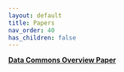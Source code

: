 ```yaml
---
layout: default
title: Papers
nav_order: 40
has_children: false
---
```


**[Data Commons Overview Paper](http://arxiv.org/abs/2309.13054)**
